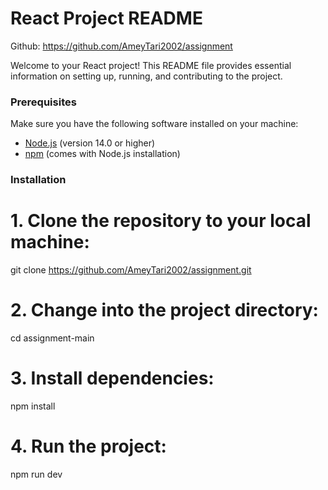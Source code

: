 # React Project README
Github: https://github.com/AmeyTari2002/assignment


Welcome to your React project! This README file provides essential information on setting up, running, and contributing to the project.

### Prerequisites

Make sure you have the following software installed on your machine:

- [Node.js](https://nodejs.org/) (version 14.0 or higher)
- [npm](https://www.npmjs.com/) (comes with Node.js installation)

### Installation
# 1. Clone the repository to your local machine:
git clone https://github.com/AmeyTari2002/assignment.git

# 2. Change into the project directory:
cd assignment-main

# 3. Install dependencies:
npm install

# 4. Run the project:
npm run dev



